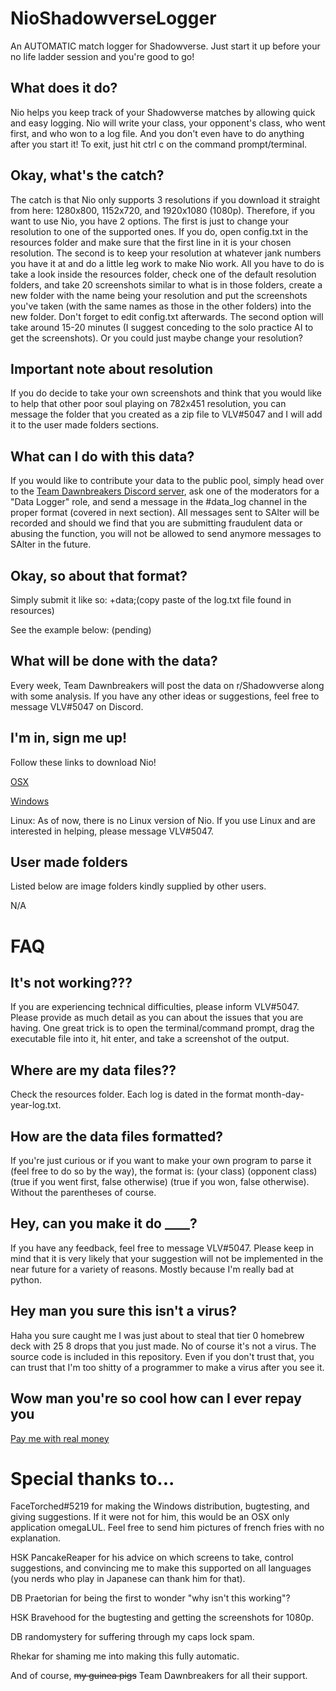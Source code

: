 # NioShadowverseLogger
An AUTOMATIC match logger for Shadowverse. Just start it up before your no life ladder session and you're good to go!


## What does it do?
Nio helps you keep track of your Shadowverse matches by allowing quick and easy logging. Nio will write your class, your opponent's class, who went first, and who won to a log file. And you don't even have to do anything after you start it! To exit, just hit ctrl c on the command prompt/terminal.


## Okay, what's the catch?
The catch is that Nio only supports 3 resolutions if you download it straight from here: 1280x800, 1152x720, and 1920x1080 (1080p). Therefore, if you want to use Nio, you have 2 options. The first is just to change your resolution to one of the supported ones. If you do, open config.txt in the resources folder and make sure that the first line in it is your chosen resolution. The second is to keep your resolution at whatever jank numbers you have it at and do a little leg work to make Nio work. All you have to do is take a look inside the resources folder, check one of the default resolution folders, and take 20 screenshots similar to what is in those folders, create a new folder with the name being your resolution and put the screenshots you've taken (with the same names as those in the other folders) into the new folder. Don't forget to edit config.txt afterwards. The second option will take around 15-20 minutes (I suggest conceding to the solo practice AI to get the screenshots). Or you could just maybe change your resolution? 


## Important note about resolution
If you do decide to take your own screenshots and think that you would like to help that other poor soul playing on 782x451 resolution, you can message the folder that you created as a zip file to VLV#5047 and I will add it to the user made folders sections. 


## What can I do with this data?
If you would like to contribute your data to the public pool, simply head over to the [Team Dawnbreakers Discord server](https://discord.gg/BjeFkVS), ask one of the moderators for a "Data Logger" role, and send a message in the #data_log channel in the proper format (covered in next section). All messages sent to SAlter will be recorded and should we find that you are submitting fraudulent data or abusing the function, you will not be allowed to send anymore messages to SAlter in the future. 


## Okay, so about that format?
Simply submit it like so:
+data;(copy paste of the log.txt file found in resources)

See the example below:
(pending)


## What will be done with the data?
Every week, Team Dawnbreakers will post the data on r/Shadowverse along with some analysis. If you have any other ideas or suggestions, feel free to message VLV#5047 on Discord.


## I'm in, sign me up!
Follow these links to download Nio!

[OSX](http://www.mediafire.com/file/a29yn6iafan1ojh/nio_mac.zip/file)

[Windows](http://www.mediafire.com/file/7hsv3fslg09mzlz/nio_windows.zip/file)

Linux: As of now, there is no Linux version of Nio. If you use Linux and are interested in helping, please message VLV#5047.


## User made folders
Listed below are image folders kindly supplied by other users.

N/A


# FAQ
## It's not working???
If you are experiencing technical difficulties, please inform VLV#5047. Please provide as much detail as you can about the issues that you are having. One great trick is to open the terminal/command prompt, drag the executable file into it, hit enter, and take a screenshot of the output.


## Where are my data files??
Check the resources folder. Each log is dated in the format month-day-year-log.txt. 


## How are the data files formatted?
If you're just curious or if you want to make your own program to parse it (feel free to do so by the way), the format is: (your class) (opponent class) (true if you went first, false otherwise) (true if you won, false otherwise). Without the parentheses of course. 


## Hey, can you make it do ____?

If you have any feedback, feel free to message VLV#5047. Please keep in mind that it is very likely that your suggestion will not be implemented in the near future for a variety of reasons. Mostly because I'm really bad at python.


## Hey man you sure this isn't a virus?
Haha you sure caught me I was just about to steal that tier 0 homebrew deck with 25 8 drops that you just made. No of course it's not a virus. The source code is included in this repository. Even if you don't trust that, you can trust that I'm too shitty of a programmer to make a virus after you see it.


## Wow man you're so cool how can I ever repay you
[Pay me with real money](https://www.paypal.me/vlvsv)


# Special thanks to...
FaceTorched#5219 for making the Windows distribution, bugtesting, and giving suggestions. If it were not for him, this would be an OSX only application omegaLUL. Feel free to send him pictures of french fries with no explanation.

HSK PancakeReaper for his advice on which screens to take, control suggestions, and convincing me to make this supported on all languages (you nerds who play in Japanese can thank him for that). 

DB Praetorian for being the first to wonder "why isn't this working"?

HSK Bravehood for the bugtesting and getting the screenshots for 1080p. 

DB randomystery for suffering through my caps lock spam.

Rhekar for shaming me into making this fully automatic.

And of course, ~~my guinea pigs~~ Team Dawnbreakers for all their support.

